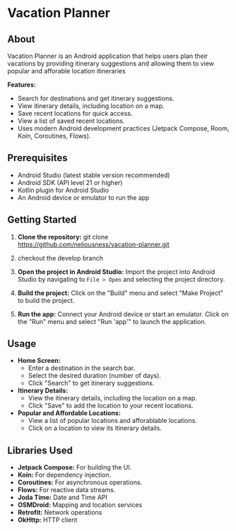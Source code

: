 # Vacation Planner

## About

Vacation Planner is an Android application that helps users plan their vacations by providing itinerary suggestions and allowing them to view popular and afforable location itineraries

**Features:**

* Search for destinations and get itinerary suggestions.
* View itinerary details, including location on a map.
* Save recent locations for quick access.
* View a list of saved recent locations.
* Uses modern Android development practices (Jetpack Compose, Room, Koin, Coroutines, Flows).

## Prerequisites

* Android Studio (latest stable version recommended)
* Android SDK (API level 21 or higher)
* Kotlin plugin for Android Studio
* An Android device or emulator to run the app

## Getting Started

1. **Clone the repository:**
git clone https://github.com/neliousness/vacation-planner.git
2. checkout the develop branch
3.  **Open the project in Android Studio:**
      Import the project into Android Studio by navigating to `File > Open` and selecting the project directory.

5. **Build the project:**
   Click on the "Build" menu and select "Make Project" to build the project.
5. **Run the app:**
   Connect your Android device or start an emulator. Click on the "Run" menu and select "Run 'app'" to launch the application.

## Usage

* **Home Screen:**
    * Enter a destination in the search bar.
    * Select the desired duration (number of days).
    * Click "Search" to get itinerary suggestions.
* **Itinerary Details:**
    * View the itinerary details, including the location on a map.
    * Click "Save" to add the location to your recent locations.
* **Popular and Affordable Locations:**
    * View a list of popular locations and afforablable locations.
    * Click on a location to view its itinerary details.

## Libraries Used

* **Jetpack Compose:** For building the UI.
* **Koin:** For dependency injection.
* **Coroutines:** For asynchronous operations.
* **Flows:** For reactive data streams.
* **Joda Time:** Date and Time API
* **OSMDroid:** Mapping and location services
* **Retrofit:** Network operations
* **OkHttp:** HTTP client
